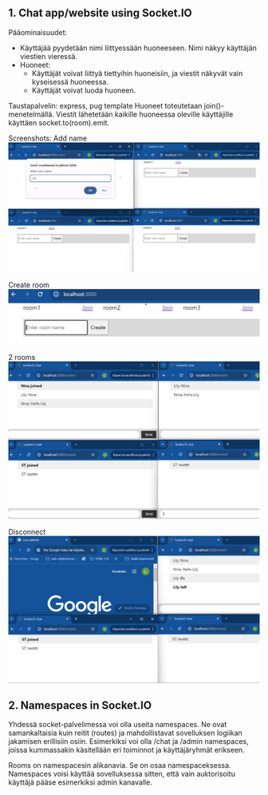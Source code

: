 ## 1. Chat app/website using Socket.IO

Pääominaisuudet:

- Käyttäjää pyydetään nimi liittyessään huoneeseen. Nimi näkyy käyttäjän viestien vieressä.
- Huoneet:
  - Käyttäjät voivat liittyä tiettyihin huoneisiin, ja viestit näkyvät vain kyseisessä huoneessa.
  - Käyttäjät voivat luoda huoneen.

Taustapalvelin: express, pug template
Huoneet toteutetaan join()-menetelmällä. Viestit lähetetään kaikille huoneessa oleville käyttäjille käyttäen socket.to(room).emit.

Screenshots:
Add name
![Add name](/screenshots/add-name.png)

Create room
![Create room](/screenshots/create-room.png "create room")

2 rooms
![Room chat](/screenshots/room-chat.png "2 rooms")

Disconnect
![Disconnect](/screenshots/disconnect.png "one person left the room")

## 2. Namespaces in Socket.IO

Yhdessä socket-palvelimessa voi olla useita namespaces. Ne ovat samankaltaisia kuin reitit (routes) ja mahdollistavat sovelluksen logiikan jakamisen erillisiin osiin. Esimerkiksi voi olla /chat ja /admin namespaces, joissa kummassakin käsitellään eri toiminnot ja käyttäjäryhmät erikseen.

Rooms on namespacesin alikanavia. Se on osaa namespaceksessa.
Namespaces voisi käyttää sovelluksessa sitten, että vain auktorisoitu käyttäjä pääse esimerkiksi admin kanavalle.
